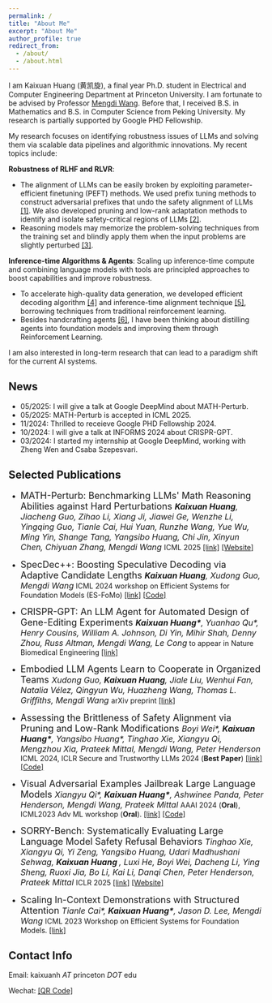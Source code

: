 ```yaml
---
permalink: /
title: "About Me"
excerpt: "About Me"
author_profile: true
redirect_from: 
  - /about/
  - /about.html
---
```


I am Kaixuan Huang (黄凯旋), a final year Ph.D. student in Electrical and Computer Engineering Department at Princeton University. I am fortunate to be advised by Professor [Mengdi Wang](https://mwang.princeton.edu/). Before that, I received B.S. in Mathematics and B.S. in Computer Science from Peking University. My research is partially supported by Google PHD Fellowship. 

My research focuses on identifying robustness issues of LLMs and solving them via scalable data pipelines and algorithmic innovations. My recent topics include:

**Robustness of RLHF and RLVR**:

- The alignment of LLMs can be easily broken by exploiting parameter-efficient finetuning (PEFT) methods. We used prefix tuning methods to construct adversarial prefixes that undo the safety alignment of LLMs <a href="https://arxiv.org/abs/2306.13213">[1]</a>. We also developed pruning and low-rank adaptation methods to identify and isolate safety-critical regions of LLMs <a href="https://arxiv.org/abs/2402.05162">[2]</a>.
- Reasoning models may memorize the problem-solving techniques from the training set and blindly apply them when the input problems are slightly perturbed <a href="https://arxiv.org/abs/2502.06453">[3]</a>.

**Inference-time Algorithms & Agents**: Scaling up inference-time compute and combining language models with tools are principled approaches to boost capabilities and improve robustness. 

- To accelerate high-quality data generation, we developed efficient decoding algorithm <a href="https://arxiv.org/abs/2405.19715">[4]</a> and inference-time alignment technique <a href="https://arxiv.org/abs/2410.16033">[5]</a>, borrowing techniques from traditional reinforcement learning.
- Besides handcrafting agents <a href="https://arxiv.org/abs/2404.18021">[6]</a>, I have been thinking about distilling agents into foundation models and improving them through Reinforcement Learning.

I am also interested in long-term research that can lead to a paradigm shift for the current AI systems. 



News
-----

- 05/2025: I will give a talk at Google DeepMind about MATH-Perturb.
- 05/2025: MATH-Perturb is accepted in ICML 2025.
- 11/2024: Thrilled to receieve Google PHD Fellowship 2024.
- 10/2024: I will give a talk at INFORMS 2024 about CRISPR-GPT.
- 03/2024: I started my internship at Google DeepMind, working with Zheng Wen and Csaba Szepesvari.


Selected Publications
-----

- <font size="4"> MATH-Perturb: Benchmarking LLMs' Math Reasoning Abilities against Hard Perturbations </font>  <font size="3"><i> <b>Kaixuan Huang</b>, Jiacheng Guo, Zihao Li, Xiang Ji, Jiawei Ge, Wenzhe Li, Yingqing Guo, Tianle Cai, Hui Yuan, Runzhe Wang, Yue Wu, Ming Yin, Shange Tang, Yangsibo Huang, Chi Jin, Xinyun Chen, Chiyuan Zhang, Mengdi Wang </i></font>
ICML 2025 <a href="https://arxiv.org/abs/2502.06453">[link]</a> <a href="https://math-perturb.github.io/">[Website]</a> 

- <font size="4"> SpecDec++: Boosting Speculative Decoding via Adaptive Candidate Lengths </font>  <font size="3"><i> <b>Kaixuan Huang</b>, Xudong Guo, Mengdi Wang</i></font>
ICML 2024 workshop on Efficient Systems for Foundation Models (ES-FoMo) <a href="https://arxiv.org/abs/2405.19715">[link]</a> <a href="https://github.com/Kaffaljidhmah2/SpecDec_pp/">[Code]</a> 

- <font size="4"> CRISPR-GPT: An LLM Agent for Automated Design of Gene-Editing Experiments </font>  <font size="3"><i> <b>Kaixuan Huang\*</b>, Yuanhao Qu\*, Henry Cousins, William A. Johnson, Di Yin, Mihir Shah, Denny Zhou, Russ Altman, Mengdi Wang, Le Cong</i></font>
to appear in Nature Biomedical Engineering <a href="https://arxiv.org/abs/2404.18021">[link]</a>

- <font size="4"> Embodied LLM Agents Learn to Cooperate in Organized Teams </font>  <font size="3"><i> Xudong Guo, <b>Kaixuan Huang</b>, Jiale Liu, Wenhui Fan, Natalia Vélez, Qingyun Wu, Huazheng Wang, Thomas L. Griffiths, Mengdi Wang </i></font>
arXiv preprint <a href="https://arxiv.org/abs/2403.12482">[link]</a>

- <font size="4"> Assessing the Brittleness of Safety Alignment via Pruning and Low-Rank Modifications </font>  <font size="3"><i> Boyi Wei\*, <b>Kaixuan Huang\*</b>, Yangsibo Huang\*, Tinghao Xie, Xiangyu Qi, Mengzhou Xia, Prateek Mittal, Mengdi Wang, Peter Henderson </i></font>
ICML 2024, ICLR Secure and Trustworthy LLMs 2024 (<b>Best Paper</b>) <a href="https://arxiv.org/abs/2402.05162">[link]</a> <a href="https://github.com/boyiwei/alignment-attribution-code">[Code]</a> 

- <font size="4"> Visual Adversarial Examples Jailbreak Large Language Models </font>  <font size="3"><i> Xiangyu Qi\*, <b>Kaixuan Huang\*</b>, Ashwinee Panda, Peter Henderson, Mengdi Wang, Prateek Mittal </i></font>
AAAI 2024 (<b>Oral</b>), ICML2023 Adv ML workshop (<b>Oral</b>). <a href="https://arxiv.org/abs/2306.13213">[link]</a> <a href="https://github.com/Unispac/Visual-Adversarial-Examples-Jailbreak-Large-Language-Models">[Code]</a> 

- <font size="4"> SORRY-Bench: Systematically Evaluating Large Language Model Safety Refusal Behaviors </font>  <font size="3"><i> Tinghao Xie, Xiangyu Qi, Yi Zeng, Yangsibo Huang, Udari Madhushani Sehwag, <b>Kaixuan Huang </b>, Luxi He, Boyi Wei, Dacheng Li, Ying Sheng, Ruoxi Jia, Bo Li, Kai Li, Danqi Chen, Peter Henderson, Prateek Mittal </i></font>
ICLR 2025 <a href="https://arxiv.org/abs/2405.19524">[link]</a> <a href="https://sorry-bench.github.io/">[Website]</a> 

- <font size="4"> Scaling In-Context Demonstrations with Structured Attention </font>  <font size="3"><i> Tianle Cai\*, <b>Kaixuan Huang\*</b>, Jason D. Lee, Mengdi Wang </i></font>
ICML 2023 Workshop on Efficient Systems for Foundation Models.  <a href="https://arxiv.org/abs/2307.02690">[link]</a>

Contact Info
------

Email: kaixuanh *AT* princeton *DOT* edu 

Wechat: [\[QR Code\]](../files/wechat.jpg)
